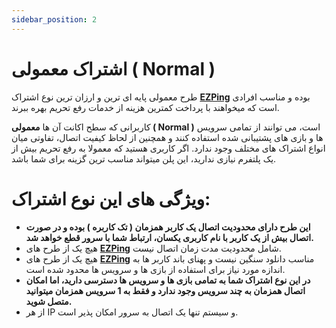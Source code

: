 ```yaml
---
sidebar_position: 2
---
```


# اشتراک معمولی ( Normal )

طرح معمولی پایه ای ترین و ارزان ترین نوع اشتراک **[EZPing](https://ezping.ir/)** بوده و مناسب افرادی است که میخواهند با پرداخت کمترین هزینه از خدمات رفع تحریم بهره ببرند.

کاربرانی که سطح اکانت آن ها **معمولی ( Normal )** است، می توانند از تمامی سرویس ها و بازی های پشتیبانی شده استفاده کنند و همچنین از لحاظ کیفیت اتصال، تفاوتی میان انواع اشتراک های مختلف وجود ندارد.
اگر کاربری هستید که معمولا به رفع تحریم بیش از یک پلتفرم نیازی ندارید، این پلن میتواند مناسب ترین گزینه برای شما باشد.


# ویژگی های این نوع اشتراک: 

- **این طرح دارای محدودیت اتصال یک کاربر همزمان ( تک کاربره ) بوده و در صورت اتصال بیش از یک کاربر با نام کاربری یکسان، ارتباط شما با سرور قطع خواهد شد.**
- هیچ یک از طرح های **[EZPing](https://ezping.ir/)** شامل محدودیت مدت زمان اتصال نیست.
- هیچ یک از طرح های **[EZPing](https://ezping.ir/)** مناسب دانلود سنگین نیست و پهنای باند کاربر ها به اندازه مورد نیاز برای استفاده از بازی ها و سرویس ها محدود شده است.
- **در این نوع اشتراک شما به تمامی بازی ها و سرویس ها دسترسی دارید، اما امکان اتصال همزمان به چند سرویس وجود ندارد و فقط به 1 سرویس همزمان میتوانید متصل شوید.**
- از هر IP و سیستم تنها یک اتصال به سرور امکان پذیر است.

